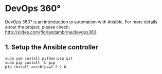 # DevOps 360°

DevOps 360° is an introduction to automation with Ansible. For more details about the project, please check: http://slides.com/floriandambrine/devops360

## 1. Setup the Ansible controller

```
sudo yum install python-pip git
sudo pip install -U pip
pip install ansible==2.2.2.0
```
